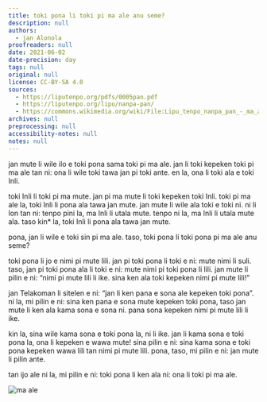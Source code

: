 ```yaml
---
title: toki pona li toki pi ma ale anu seme?
description: null
authors:
  - jan Alonola
proofreaders: null
date: 2021-06-02
date-precision: day
tags: null
original: null
license: CC-BY-SA 4.0
sources:
  - https://liputenpo.org/pdfs/0005pan.pdf
  - https://liputenpo.org/lipu/nanpa-pan/
  - https://commons.wikimedia.org/wiki/File:Lipu_tenpo_nanpa_pan_-_ma_ale.png
archives: null
preprocessing: null
accessibility-notes: null
notes: null
---
```


jan mute li wile ilo e toki pona sama toki pi ma ale. jan li toki kepeken toki pi ma ale tan ni: ona li wile toki tawa jan pi toki ante. en la, ona li toki ala e toki Inli.

toki Inli li toki pi ma mute. jan pi ma mute li toki kepeken toki Inli. toki pi ma ale la, toki Inli li pona ala tawa jan mute. jan mute li wile ala toki e toki ni. ni li lon tan ni: tenpo pini la, ma Inli li utala mute. tenpo ni la, ma Inli li utala mute ala. taso kin\* la, toki Inli li pona ala tawa jan mute.

pona, jan li wile e toki sin pi ma ale. taso, toki pona li toki pona pi ma ale anu seme?

toki pona li jo e nimi pi mute lili. jan pi toki pona li toki e ni: mute nimi li suli. taso, jan pi toki pona ala li toki e ni: mute nimi pi toki pona li lili. jan mute li pilin e ni: “nimi pi mute lili li ike. sina ken ala toki kepeken nimi pi mute lili!”

jan Telakoman li sitelen e ni: “jan li ken pana e sona ale kepeken toki pona”. ni la, mi pilin e ni: sina ken pana e sona mute kepeken toki pona, taso jan mute li ken ala kama sona e sona ni. pana sona kepeken nimi pi mute lili li ike.

kin la, sina wile kama sona e toki pona la, ni li ike. jan li kama sona e toki pona la, ona li kepeken e wawa mute! sina pilin e ni: sina kama sona e toki pona kepeken wawa lili tan nimi pi mute lili. pona, taso, mi pilin e ni: jan mute li pilin ante.

tan ijo ale ni la, mi pilin e ni: toki pona li ken ala ni: ona li toki pi ma ale.

![ma ale](https://upload.wikimedia.org/wikipedia/commons/b/b4/Lipu_tenpo_nanpa_pan_-_ma_ale.png)